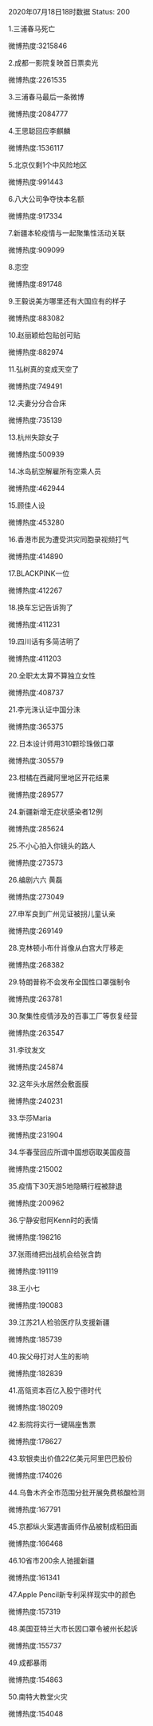 2020年07月18日18时数据
Status: 200

1.三浦春马死亡

微博热度:3215846

2.成都一影院复映首日票卖光

微博热度:2261535

3.三浦春马最后一条微博

微博热度:2084777

4.王思聪回应李麒麟

微博热度:1536117

5.北京仅剩1个中风险地区

微博热度:991443

6.八大公司争夺快本名额

微博热度:917334

7.新疆本轮疫情与一起聚集性活动关联

微博热度:909099

8.恋空

微博热度:891748

9.王毅说美方哪里还有大国应有的样子

微博热度:883082

10.赵丽颖给包贴创可贴

微博热度:882974

11.弘树真的变成天空了

微博热度:749491

12.夫妻分分合合床

微博热度:735139

13.杭州失踪女子

微博热度:500939

14.冰岛航空解雇所有空乘人员

微博热度:462944

15.顾佳人设

微博热度:453280

16.香港市民为遭受洪灾同胞录视频打气

微博热度:414890

17.BLACKPINK一位

微博热度:412267

18.换车忘记告诉狗了

微博热度:411231

19.四川话有多简洁明了

微博热度:411203

20.全职太太算不算独立女性

微博热度:408737

21.李光洙认证中国分洙

微博热度:365375

22.日本设计师用310颗珍珠做口罩

微博热度:305579

23.柑橘在西藏阿里地区开花结果

微博热度:289577

24.新疆新增无症状感染者12例

微博热度:285624

25.不小心拍入你镜头的路人

微博热度:273573

26.编剧六六 黄磊

微博热度:273049

27.申军良到广州见证被拐儿童认亲

微博热度:269149

28.克林顿小布什肖像从白宫大厅移走

微博热度:268382

29.特朗普称不会发布全国性口罩强制令

微博热度:263781

30.聚集性疫情涉及的百事工厂等恢复经营

微博热度:263547

31.李玟发文

微博热度:245874

32.这年头水居然会敷面膜

微博热度:240231

33.华莎Maria

微博热度:231904

34.华春莹回应所谓中国想窃取美国疫苗

微博热度:215002

35.疫情下30天游5地隐瞒行程被辞退

微博热度:200962

36.宁静安慰阿Kenn时的表情

微博热度:198216

37.张雨绮把出战机会给张含韵

微博热度:191119

38.王小七

微博热度:190083

39.江苏21人检验医疗队支援新疆

微博热度:185739

40.挨父母打对人生的影响

微博热度:182839

41.高瓴资本百亿入股宁德时代

微博热度:180209

42.影院将实行一键隔座售票

微博热度:178627

43.软银卖出价值22亿美元阿里巴巴股份

微博热度:174026

44.乌鲁木齐全市范围分批开展免费核酸检测

微博热度:167791

45.京都纵火案遇害画师作品被制成稻田画

微博热度:166468

46.10省市200余人驰援新疆

微博热度:161341

47.Apple Pencil新专利采样现实中的颜色

微博热度:157319

48.美国亚特兰大市长因口罩令被州长起诉

微博热度:155737

49.成都暴雨

微博热度:154863

50.南特大教堂火灾

微博热度:154048

